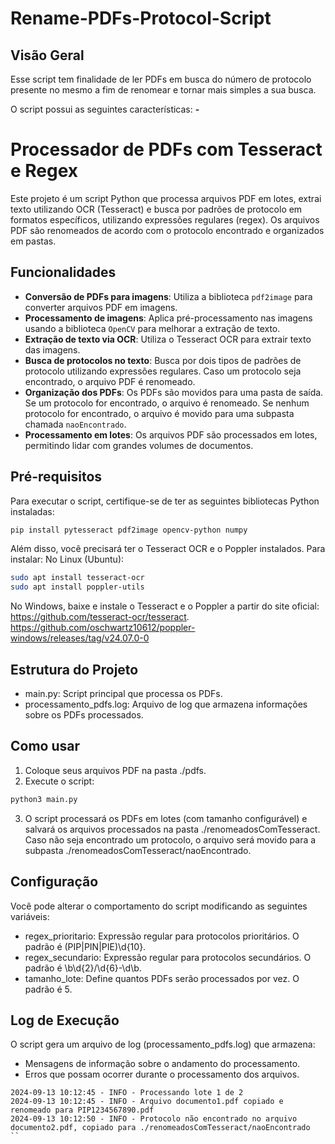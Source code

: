 # Rename-PDFs-Protocol-Script

## Visão Geral
Esse script tem finalidade de ler PDFs em busca do número de protocolo presente no mesmo a fim de renomear e tornar mais simples a sua busca.

O script possui as seguintes características:
**-**


# Processador de PDFs com Tesseract e Regex

Este projeto é um script Python que processa arquivos PDF em lotes, extrai texto utilizando OCR (Tesseract) e busca por padrões de protocolo em formatos específicos, utilizando expressões regulares (regex). Os arquivos PDF são renomeados de acordo com o protocolo encontrado e organizados em pastas.

## Funcionalidades

- **Conversão de PDFs para imagens**: Utiliza a biblioteca `pdf2image` para converter arquivos PDF em imagens.
- **Processamento de imagens**: Aplica pré-processamento nas imagens usando a biblioteca `OpenCV` para melhorar a extração de texto.
- **Extração de texto via OCR**: Utiliza o Tesseract OCR para extrair texto das imagens.
- **Busca de protocolos no texto**: Busca por dois tipos de padrões de protocolo utilizando expressões regulares. Caso um protocolo seja encontrado, o arquivo PDF é renomeado.
- **Organização dos PDFs**: Os PDFs são movidos para uma pasta de saída. Se um protocolo for encontrado, o arquivo é renomeado. Se nenhum protocolo for encontrado, o arquivo é movido para uma subpasta chamada `naoEncontrado`.
- **Processamento em lotes**: Os arquivos PDF são processados em lotes, permitindo lidar com grandes volumes de documentos.

## Pré-requisitos

Para executar o script, certifique-se de ter as seguintes bibliotecas Python instaladas:

```bash
pip install pytesseract pdf2image opencv-python numpy
```
Além disso, você precisará ter o Tesseract OCR  e o Poppler instalados. Para instalar:
No Linux (Ubuntu):
```bash
sudo apt install tesseract-ocr
sudo apt install poppler-utils
```
No Windows, baixe e instale o Tesseract e o Poppler a partir do site oficial: https://github.com/tesseract-ocr/tesseract.
https://github.com/oschwartz10612/poppler-windows/releases/tag/v24.07.0-0

## Estrutura do Projeto
* main.py: Script principal que processa os PDFs.
* processamento_pdfs.log: Arquivo de log que armazena informações sobre os PDFs processados.

## Como usar
1. Coloque seus arquivos PDF na pasta ./pdfs.
2. Execute o script:
```bash
python3 main.py
```
3. O script processará os PDFs em lotes (com tamanho configurável) e salvará os arquivos processados na pasta ./renomeadosComTesseract. Caso não seja encontrado um protocolo, o arquivo será movido para a subpasta ./renomeadosComTesseract/naoEncontrado.

## Configuração
Você pode alterar o comportamento do script modificando as seguintes variáveis:
* regex_prioritario: Expressão regular para protocolos prioritários. O padrão é (PIP|PIN|PIE)\d{10}.
* regex_secundario: Expressão regular para protocolos secundários. O padrão é \b\d{2}/\d{6}-\d\b.
* tamanho_lote: Define quantos PDFs serão processados por vez. O padrão é 5.

## Log de Execução
O script gera um arquivo de log (processamento_pdfs.log) que armazena:
* Mensagens de informação sobre o andamento do processamento.
* Erros que possam ocorrer durante o processamento dos arquivos.

```log
2024-09-13 10:12:45 - INFO - Processando lote 1 de 2
2024-09-13 10:12:45 - INFO - Arquivo documento1.pdf copiado e renomeado para PIP1234567890.pdf
2024-09-13 10:12:50 - INFO - Protocolo não encontrado no arquivo documento2.pdf, copiado para ./renomeadosComTesseract/naoEncontrado
``
